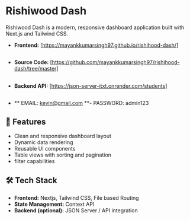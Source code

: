 
# Rishiwood Dash

Rishiwood Dash is a modern, responsive dashboard application built with Next.js and Tailwind CSS.  

- **Frontend:** [https://mayankkumarsingh97.github.io/rishihood-dash/]
##
- **Source Code:** [https://github.com/mayankkumarsingh97/rishihood-dash/tree/master]
##
- **Backend API:** [https://json-server-itxt.onrender.com/students]
##
<!-- USE  DUMMY  CRED -->
##
- ** EMAIL: kevin@gmail.com **-
  PASSWORD: admin123
##

## 📌 Features
- Clean and responsive dashboard layout
- Dynamic data rendering
- Reusable UI components
- Table views with sorting and pagination
- filter capabilities


## 🛠️ Tech Stack
- **Frontend:** Nextjs, Tailwind CSS, File based Routing
- **State Management:** Context API
- **Backend (optional):** JSON Server / API integration







